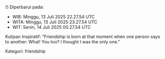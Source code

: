 ⏰ Diperbarui pada:
- WIB: Minggu, 13 Juli 2025 22.27.54 UTC
- WITA: Minggu, 13 Juli 2025 23.27.54 UTC
- WIT: Senin, 14 Juli 2025 00.27.54 UTC

Kutipan Inspiratif:
"Friendship is born at that moment when one person says to another: What! You too? I thought I was the only one."


Kategori: friendship

